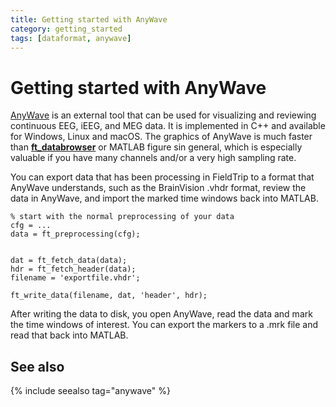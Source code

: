 ```yaml
---
title: Getting started with AnyWave
category: getting_started
tags: [dataformat, anywave]
---
```


# Getting started with AnyWave

[AnyWave](http://meg.univ-amu.fr/wiki/AnyWave) is an external tool that can be used for visualizing and reviewing continuous EEG, iEEG, and MEG data. It is implemented in C++ and available for Windows, Linux and macOS. The graphics of AnyWave is much faster than **[ft_databrowser](/reference/ft_databrowser)** or MATLAB figure sin general, which is especially valuable if you have many channels and/or a very high sampling rate.

You can export data that has been processing in FieldTrip to a format that AnyWave understands, such as the BrainVision .vhdr format, review the data in AnyWave, and import the marked time windows back into MATLAB.

    % start with the normal preprocessing of your data
    cfg = ...
    data = ft_preprocessing(cfg);


    dat = ft_fetch_data(data);
    hdr = ft_fetch_header(data);
    filename = 'exportfile.vhdr';

    ft_write_data(filename, dat, 'header', hdr);

After writing the data to disk, you open AnyWave, read the data and mark the time windows of interest. You can export the markers to a .mrk file and read that back into MATLAB.

## See also

{% include seealso tag="anywave" %}